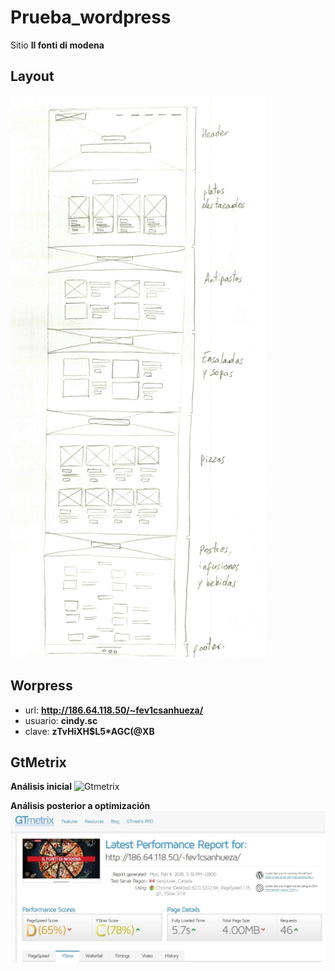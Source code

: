 # Prueba_wordpress
Sitio **Il fonti di modena**

## Layout
![Sketch menú online](images/maqueta.jpg)


## Worpress
- url: **http://186.64.118.50/~fev1csanhueza/**
- usuario: **cindy.sc**
- clave: **zTvHiXH$L5*AGC(@XB**

## GtMetrix

**Análisis inicial**
![Gtmetrix](images/gtmetrix_1.jpgg)


**Análisis posterior a optimización**
![Gtmetrix](images/gtmetrix_2.jpg)
